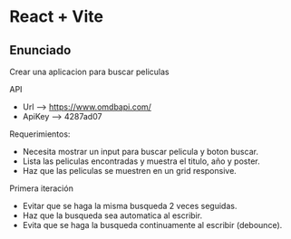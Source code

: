 # React + Vite


## Enunciado

Crear una aplicacion para buscar peliculas

API
- Url --> https://www.omdbapi.com/
- ApiKey --> 4287ad07

Requerimientos:

- Necesita mostrar un input para buscar pelicula y boton buscar.
- Lista las peliculas encontradas y muestra el titulo, año y poster.
- Haz que las peliculas se muestren en un grid responsive.

Primera iteración

- Evitar que se haga la misma busqueda 2 veces seguidas.
- Haz que la busqueda sea automatica al escribir.
- Evita que se haga la busqueda continuamente al escribir (debounce).

